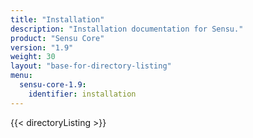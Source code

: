 ```yaml
---
title: "Installation"
description: "Installation documentation for Sensu."
product: "Sensu Core"
version: "1.9"
weight: 30
layout: "base-for-directory-listing"
menu:
  sensu-core-1.9:
    identifier: installation
---
```


{{< directoryListing >}}
